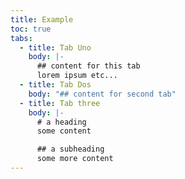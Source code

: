```yaml
---
title: Example
toc: true
tabs:
  - title: Tab Uno
    body: |-
      ## content for this tab
      lorem ipsum etc...
  - title: Tab Dos
    body: "## content for second tab"
  - title: Tab three
    body: |-
      # a heading
      some content

      ## a subheading
      some more content
---
```

